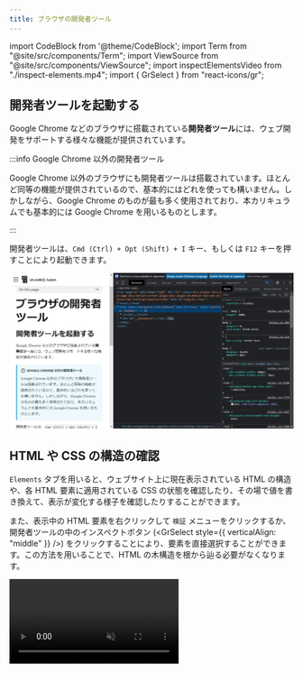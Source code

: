 ```yaml
---
title: ブラウザの開発者ツール
---
```


import CodeBlock from '@theme/CodeBlock';
import Term from "@site/src/components/Term";
import ViewSource from "@site/src/components/ViewSource";
import inspectElementsVideo from "./inspect-elements.mp4";
import { GrSelect } from "react-icons/gr";

## 開発者ツールを起動する

Google Chrome などのブラウザに搭載されている**開発者ツール**には、ウェブ開発をサポートする様々な機能が提供されています。

:::info Google Chrome 以外の開発者ツール

Google Chrome 以外のブラウザにも開発者ツールは搭載されています。ほとんど同等の機能が提供されているので、基本的にはどれを使っても構いません。しかしながら、Google Chrome のものが最も多く使用されており、本カリキュラムでも基本的には Google Chrome を用いるものとします。

:::

開発者ツールは、`Cmd (Ctrl) + Opt (Shift) + I` キー、もしくは `F12` キーを押すことにより起動できます。

![開発者ツールを起動した様子](open-inspector.png)

## HTML や CSS の構造の確認

`Elements` タブを用いると、ウェブサイト上に現在表示されている HTML の構造や、各 HTML 要素に適用されている CSS の状態を確認したり、その場で値を書き換えて、表示が変化する様子を確認したりすることができます。

また、表示中の HTML 要素を右クリックして `検証` メニューをクリックするか、開発者ツールの中のインスペクトボタン (<GrSelect style={{ verticalAlign: "middle" }} />) をクリックすることにより、要素を直接選択することができます。この方法を用いることで、HTML の木構造を根から辿る必要がなくなります。

<video src={inspectElementsVideo} muted autoPlay loop controls />

### 課題

あなたのお気に入りのニュースサイトの記事をひとつ選び、その中に現れる人物名を、 `Elements` タブの機能を用いて自分の名前に変えてみましょう。悪用厳禁です！

## デバッガ

**デバッガ** は、プログラムのバグを探し、解決するために役立つソフトウェアです。ブラウザの開発者ツールには、通常 JavaScript のデバッガが搭載されています。

デバッガを用いることで、プログラムが実行される様子を細かく観測することができます。次のプログラムで試してみましょう。

```html title="index.html"
<!DOCTYPE html>
<html lang="ja">
  <head>
    <meta charset="utf-8" />
    <title>Title</title>
  </head>
  <body>
    <div id="result"></div>
    <script src="./script.js"></script>
  </body>
</html>
```

```javascript title=script.js
function add(a, b) {
  return a + b;
}

let resultElement = document.getElementById("result");
let sum = add(3, 4);
resultElement.textContent = sum;
```

JavaScript のデバッガは主に `Sources` タブから用います。まずはこのタブを開き、サイドパネルに表示された `script.js` を開きましょう。

![デバッガでファイルを開く](./open-file-in-debugger.png)

続いて、5 行目の行番号が表示されている部分をクリックして**ブレークポイント**を設置します。この状態でブラウザを更新してみてください。

JavaScript の実行がブレークポイントを設定した地点に差し掛かると、プログラムの実行がデバッガにより一時停止されます。

:::info

上記のプログラムにおいて、ページの読み込みの完了時にはすでに JavaScript の実行が終わっています。このため、ブレークポイントを設置した行のプログラムは、ページを更新するまで再度実行されません。

:::

:::caution

上の画像の中の、緑色の四角で表示されている部分は、**これから実行されようとしている行**を表します。つまり、5 行目のプログラムは、この時点ではまだ実行されていません。

:::

![ブレークポイントの設置](./set-breakpoint.png)

続いて、**ステップ オーバー**ボタンを押します。ステップ オーバーは、現在の行を実行し、次の行に進む操作です。これにより、緑色の四角が 6 行目に移ります。

![ステップ オーバー](./step-over.png)

この状態で、`resultElement` の部分にマウスカーソルを乗せてみましょう。`resultElement` 変数の中身が表示されます。変数の値がオブジェクトの場合は、その内部を見ることもできます。おなじみの `textContent` プロパティなども存在していることが分かりますね。

![オブジェクトの中身を見る](./inspect-object.png)

次は、**ステップ イン**ボタンを押してみましょう。現在の行が関数呼び出しだった場合、実行が関数の中に移ります。

![ステップ イン](./step-in.png)

右側のパネルの `Call Stack` (**コール スタック**) 部分を見てみてください。ここには、現在実行されている関数が、どの順番で実行されているのかが表示されています。この場合は、`script.js` というファイルの 6 行目から `add` 関数が呼び出されていることが分かります。

![コール スタック](./call-stack.png)

最後に、**ステップ アウト**ボタンを押しましょう。このボタンを押すと、現在実行されている関数が最後まで実行され、呼び出し元の関数の実行に戻ります。

![ステップ アウト](./step-out.png)


:::tip `console.log`


デバッガを使わずに、`console.log` を使ってデバッグすることもできます。`console.log` は、ブラウザの開発者ツールのコンソールに値を出力
する関数です。
以下のプログラムはxとyの和を出力するプログラムですが、`console.log`を使って
プログラムの実行中に値の変化を確認したり、エラーが発生した際に原因を特定することができます。
```javascript
let x = 5;
let y = 10;
let sum = x + y;
console.log("x + y = ", sum);
```
:::
### 課題

次のプログラムの 4 行目では、`add` 関数は 3 回実行されます。どのような順番で関数が呼び出されているか、デバッガを用いて確認してみてください。

```javascript title=script.js
function add(a, b) {
  return a + b;
}

let result = add(add(1, 2), add(3, 4));
document.write(result);
```
